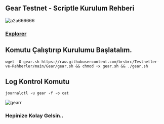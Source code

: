 ## Gear Testnet - Scriptle Kurulum Rehberi

![a2a666666](https://user-images.githubusercontent.com/107190154/189469729-b96354c8-443e-4c4e-8947-4d1e96817d1f.png)

### [Explorer](https://idea.gear-tech.io/explorer?node=wss%3A%2F%2Frpc-node.gear-tech.io%3A443)

## Komutu Çalıştırıp Kurulumu Başlatalım.

```
wget -O gear.sh https://raw.githubusercontent.com/brsbrc/Testnetler-ve-Rehberler/main/Gear/gear.sh && chmod +x gear.sh && ./gear.sh
```

## Log Kontrol Komutu

```
journalctl -u gear -f -o cat 
```

![gearr](https://user-images.githubusercontent.com/107190154/189469801-f01ce997-ab1d-4a7b-aafc-731600900b95.png)

### Hepinize Kolay Gelsin..

